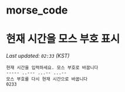 # morse_code
# 현재 시간을 모스 부호 표시
<!-- MORSE_TIME_START -->
_Last updated: `02:33` (KST)_

```
현재 시간을 입력하세요. 모스 부호로 바꿉니다
----- ..--- ...-- ...--
모스 부호를 다시 현재 시간으로 바꿉니다
0233
```
<!-- MORSE_TIME_END -->
